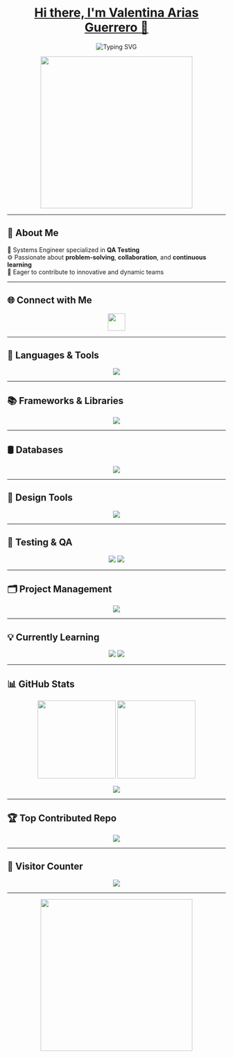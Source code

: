 
<h1 align="center">
  <a href="https://github.com/valentinaariasguerrero">Hi there, I'm Valentina Arias Guerrero 👋</a>
</h1>

<p align="center">
  <img src="https://readme-typing-svg.demolab.com?font=Fira+Code&size=24&pause=1000&color=F700C4&center=true&vCenter=true&width=435&lines=QA+Tester+%F0%9F%94%8D+%7C+Systems+Engineer+%F0%9F%92%BB;Passionate+about+Tech+%26+Testing+%F0%9F%94%A5;Welcome+to+my+GitHub+profile+%F0%9F%91%8B" alt="Typing SVG" />
</p>

<p align="center">
  <img src="https://media.giphy.com/media/L1R1tvI9svkIWwpVYr/giphy.gif" width="350" />
</p>

---

## 💫 About Me
🌟 Systems Engineer specialized in **QA Testing**  
⚙️ Passionate about **problem-solving**, **collaboration**, and **continuous learning**  
🚀 Eager to contribute to innovative and dynamic teams  

---

## 🌐 Connect with Me  
<p align="center">
  <a href="https://linkedin.com/in/valentina-arias-9924742a6">
    <img src="https://skillicons.dev/icons?i=linkedin" height="40"/>
  </a>
</p>

---

## 🧠 Languages & Tools
<p align="center">
  <img src="https://skillicons.dev/icons?i=js,python,r,vagrant" />
</p>

---

## 📚 Frameworks & Libraries
<p align="center">
  <img src="https://skillicons.dev/icons?i=vue,tailwind,bootstrap,figma,jquery,chartjs" />
</p>

---

## 🛢️ Databases
<p align="center">
  <img src="https://skillicons.dev/icons?i=mysql,sqlite" />
</p>

---

## 🎨 Design Tools
<p align="center">
  <img src="https://skillicons.dev/icons?i=figma,photoshop,canva" />
</p>

---

## 🧪 Testing & QA
<p align="center">
  <img src="https://skillicons.dev/icons?i=postman,pytest,playwright" />
  <img src="https://img.shields.io/badge/Karate-31A8FF?style=for-the-badge&logoColor=white" />
</p>

---

## 🗂️ Project Management
<p align="center">
  <img src="https://skillicons.dev/icons?i=notion,trello,jira" />
</p>

---

## 💡 Currently Learning
<p align="center">
  <img src="https://skillicons.dev/icons?i=docker,azure,gitlab,selenium" />
  <img src="https://img.shields.io/badge/Cypress-17202C?style=for-the-badge&logo=cypress&logoColor=white" />
</p>

---

## 📊 GitHub Stats
<p align="center">
  <img src="https://github-readme-stats.vercel.app/api?username=valentina-29&show_icons=true&theme=radical" height="180"/>
  <img src="https://github-readme-streak-stats.herokuapp.com/?user=valentina-29&theme=radical" height="180"/>
</p>

<p align="center">
  <img src="https://github-readme-stats.vercel.app/api/top-langs/?username=valentina-29&layout=compact&theme=radical" />
</p>

---

## 🏆 Top Contributed Repo
<p align="center">
  <img src="https://github-contributor-stats.vercel.app/api?username=valentina-29&limit=5&theme=radical&combine_all_yearly_contributions=true" />
</p>

---

## 👀 Visitor Counter
<p align="center">
  <img src="https://visitcount.itsvg.in/api?id=valentina-29&icon=0&color=8&pretty=true" />
</p>

---

<p align="center">
  <img src="https://media.giphy.com/media/qgQUggAC3Pfv687qPC/giphy.gif" width="350" />
</p>

<!-- Created with ❤️ using GPRM -->

